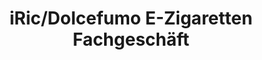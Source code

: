 ---
title: "iRic/Dolcefumo E-Zigaretten Fachgeschäft"
url: /neckarsulm/iric-dolcefumo-e-zigaretten-fachgeschaeft/
shop: Tabak
---